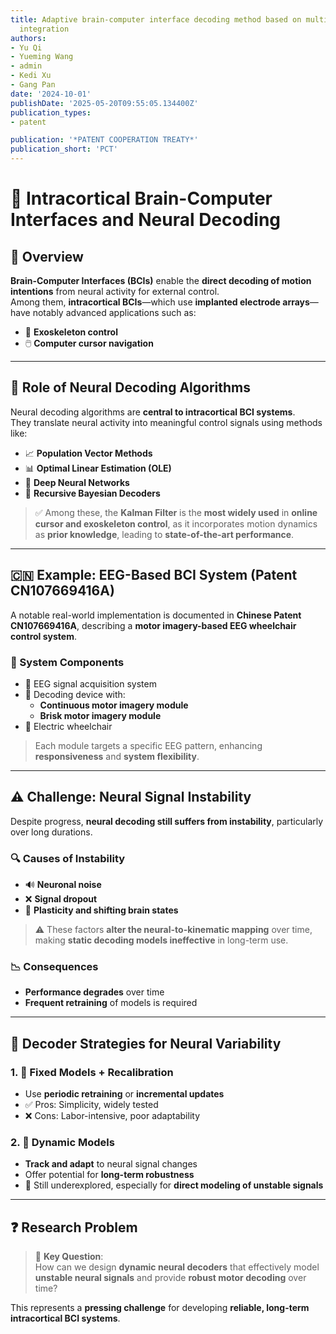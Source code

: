 ```yaml
---
title: Adaptive brain-computer interface decoding method based on multi-model dynamic
  integration
authors:
- Yu Qi
- Yueming Wang
- admin
- Kedi Xu
- Gang Pan
date: '2024-10-01'
publishDate: '2025-05-20T09:55:05.134400Z'
publication_types:
- patent

publication: '*PATENT COOPERATION TREATY*'
publication_short: 'PCT'
---
```

# 🧠 Intracortical Brain-Computer Interfaces and Neural Decoding

## 📌 Overview

**Brain-Computer Interfaces (BCIs)** enable the **direct decoding of motion intentions** from neural activity for external control.  
Among them, **intracortical BCIs**—which use **implanted electrode arrays**—have notably advanced applications such as:

- 🦾 **Exoskeleton control**
- 🖱️ **Computer cursor navigation**

---

## 🧩 Role of Neural Decoding Algorithms

Neural decoding algorithms are **central to intracortical BCI systems**.  
They translate neural activity into meaningful control signals using methods like:

- 📈 **Population Vector Methods**
- 📊 **Optimal Linear Estimation (OLE)**
- 🤖 **Deep Neural Networks**
- 🔁 **Recursive Bayesian Decoders**

> ✅ Among these, the **Kalman Filter** is the **most widely used** in **online cursor and exoskeleton control**, as it incorporates motion dynamics as **prior knowledge**, leading to **state-of-the-art performance**.

---

## 🇨🇳 Example: EEG-Based BCI System (Patent CN107669416A)

A notable real-world implementation is documented in **Chinese Patent CN107669416A**, describing a **motor imagery-based EEG wheelchair control system**.

### 🧩 System Components

- 🧠 EEG signal acquisition system  
- 🧠 Decoding device with:
  - **Continuous motor imagery module**
  - **Brisk motor imagery module**
- 🦽 Electric wheelchair

> Each module targets a specific EEG pattern, enhancing **responsiveness** and **system flexibility**.

---

## ⚠️ Challenge: Neural Signal Instability

Despite progress, **neural decoding still suffers from instability**, particularly over long durations.

### 🔍 Causes of Instability

- 🔊 **Neuronal noise**
- ❌ **Signal dropout**
- 🔄 **Plasticity and shifting brain states**

> ⚠️ These factors **alter the neural-to-kinematic mapping** over time, making **static decoding models ineffective** in long-term use.

### 📉 Consequences

- **Performance degrades** over time  
- **Frequent retraining** of models is required

---

## 🧠 Decoder Strategies for Neural Variability

### 1. 🔁 Fixed Models + Recalibration

- Use **periodic retraining** or **incremental updates**
- ✅ Pros: Simplicity, widely tested
- ❌ Cons: Labor-intensive, poor adaptability

### 2. 📡 Dynamic Models

- **Track and adapt** to neural signal changes
- Offer potential for **long-term robustness**
- 🚧 Still underexplored, especially for **direct modeling of unstable signals**

---

## ❓ Research Problem

> 🧠 **Key Question**:  
How can we design **dynamic neural decoders** that effectively model **unstable neural signals** and provide **robust motor decoding** over time?

This represents a **pressing challenge** for developing **reliable, long-term intracortical BCI systems**.
